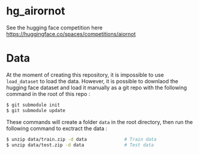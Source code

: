 # hg_airornot
See the hugging face competition here https://huggingface.co/spaces/competitions/aiornot

# Data
At the moment of creating this repository, it is impossible to use `load_dataset` to load the data. However, it is possible to downlaod the hugging face dataset and load it manually as a git repo with the following command in the root of this repo :

```bash
$ git submodule init
$ git submodule update
```

These commands will create a folder `data` in the root directory, then run the following command to exctract the data : 

```bash
$ unzip data/train.zip -d data              # Train data
$ unzip data/test.zip -d data               # Test data
```

